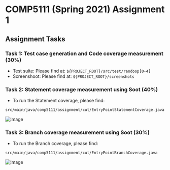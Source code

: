 # COMP5111 (Spring 2021) Assignment 1


## Assignment Tasks

### Task 1: Test case generation and Code coverage measurement (30%)

- Test suite:  Please find at: `${PROJECT_ROOT}/src/test/randoop[0-4]`
- Screenshoot: Please find at: `${PROJECT_ROOT}/screenshots`

### Task 2: Statement coverage measurement using Soot (40%)

- To run the Statement coverage, please find: 

`src/main/java/comp5111/assignment/cut/EntryPointStatementCoverage.java`

![image](https://user-images.githubusercontent.com/30380242/110245687-463f1900-7f9f-11eb-8282-f92bfa627b35.png)



### Task 3: Branch coverage measurement using Soot (30%)

- To run the Branch coverage, please find: 

`src/main/java/comp5111/assignment/cut/EntryPointBranchCoverage.java`

![image](https://user-images.githubusercontent.com/30380242/110245706-5656f880-7f9f-11eb-9898-972cacc881d8.png)

